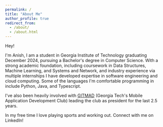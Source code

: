 ```yaml
---
permalink: /
title: "About Me"
author_profile: true
redirect_from:
  - /about/
  - /about.html
---
```


Hey!

I'm Anish, I am a student in Georgia Institute of Technology graduating December 2024, pursuing a Bachelor's degree in Computer Science. With a strong academic foundation, including coursework in Data Structures, Machine Learning, and Systems and Network, and industry experience via multiple internships I have developed expertise in software engineering and cloud computing. Some of the languages I'm comfortable programming in include Python, Java, and Typescript.

I've also been heavily involved with [GITMAD](https://gitmad.org) (Georgia Tech's Mobile Application Development Club) leading the club as president for the last 2.5 years.

In my free time I love playing sports and working out. Connect with me on LinkedIn!
